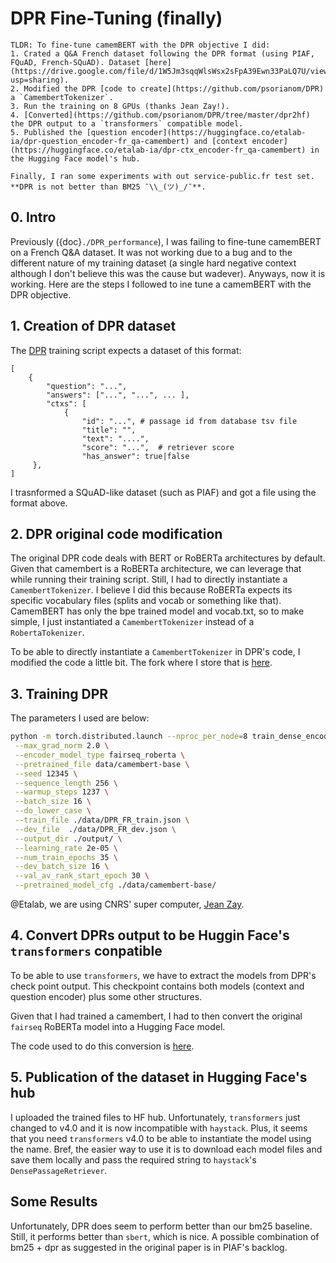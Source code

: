# DPR Fine-Tuning (finally)

```{hint}
TLDR: To fine-tune camemBERT with the DPR objective I did:
1. Crated a Q&A French dataset following the DPR format (using PIAF, FQuAD, French-SQuAD). Dataset [here](https://drive.google.com/file/d/1W5Jm3sqqWlsWsx2sFpA39Ewn33PaLQ7U/view?usp=sharing).
2. Modified the DPR [code to create](https://github.com/psorianom/DPR) a `CamembertTokenizer`.
3. Run the training on 8 GPUs (thanks Jean Zay!).
4. [Converted](https://github.com/psorianom/DPR/tree/master/dpr2hf) the DPR output to a `transformers` compatible model.
5. Published the [question encoder](https://huggingface.co/etalab-ia/dpr-question_encoder-fr_qa-camembert) and [context encoder](https://huggingface.co/etalab-ia/dpr-ctx_encoder-fr_qa-camembert) in the Hugging Face model's hub.

Finally, I ran some experiments with out service-public.fr test set. **DPR is not better than BM25 ¯\\_(ツ)_/¯**.

```

## 0. Intro

Previously ({doc}`./DPR_performance`), I was failing to fine-tune camemBERT on a French Q&A dataset. It was not working due to a bug and to the different nature of my training dataset (a single hard negative context although I don't believe this was the cause but wadever). Anyways, now it is working. Here are the steps I followed to ine tune a camemBERT with the DPR objective.

## 1. Creation of DPR dataset

The [DPR](https://github.com/facebookresearch/DPR) training script expects a dataset of this format: 

```
[
    {
        "question": "...",
        "answers": ["...", "...", ... ],
        "ctxs": [
            {
                "id": "...", # passage id from database tsv file
                "title": "",
                "text": "....",
                "score": "...",  # retriever score
                "has_answer": true|false
     },
]
```

I trasnformed a SQuAD-like dataset (such as PIAF) and got a file using the format above.

## 2. DPR original code modification

The original DPR code deals with BERT or RoBERTa architectures by default. Given that camembert is a RoBERTa architecture, we can leverage that while running their training script. Still, I had to directly instantiate a `CamembertTokenizer`. I believe I did this because RoBERTa expects its specific vocabulary files (splits and vocab or something like that). CamemBERT has only the bpe trained model and vocab.txt, so to make simple, I just instantiated a `CamembertTokenizer` instead of a `RobertaTokenizer`.

To be able to directly instantiate a `CamembertTokenizer` in DPR's code, I modified the code a little bit. The fork where I store that is [here](https://github.com/psorianom/DPR).


## 3. Training DPR

The parameters I used are below: 
```bash
python -m torch.distributed.launch --nproc_per_node=8 train_dense_encoder.py \
 --max_grad_norm 2.0 \
 --encoder_model_type fairseq_roberta \
 --pretrained_file data/camembert-base \
 --seed 12345 \
 --sequence_length 256 \
 --warmup_steps 1237 \
 --batch_size 16 \
 --do_lower_case \
 --train_file ./data/DPR_FR_train.json \
 --dev_file  ./data/DPR_FR_dev.json \
 --output_dir ./output/ \
 --learning_rate 2e-05 \
 --num_train_epochs 35 \
 --dev_batch_size 16 \
 --val_av_rank_start_epoch 30 \
 --pretrained_model_cfg ./data/camembert-base/
```

@Etalab, we are using CNRS' super computer, [Jean Zay](http://www.idris.fr/eng/jean-zay/jean-zay-presentation-eng.html).


## 4. Convert DPRs output to be Huggin Face's `transformers` conpatible

To be able to use `transformers`, we have to extract the models from DPR's check point output. This checkpoint contains both models (context and question encoder) plus some other structures.

Given that I had trained a camembert, I had to then convert the original `fairseq` RoBERTa model into a Hugging Face model.

The code used to do this conversion is [here](https://github.com/psorianom/DPR/tree/master/dpr2hf).

## 5. Publication of the dataset in Hugging Face's hub

I uploaded the trained files to HF hub. Unfortunately, `transformers` just changed to v4.0 and it is now incompatible with `haystack`. Plus, it seems that you need `transformers` v4.0 to be able to instantiate the model using the name. Bref, the easier way to use it is to download each model files and save them locally and pass the required string to `haystack`'s `DensePassageRetriever`. 

## Some Results

Unfortunately, DPR does seem to perform better than our bm25 baseline. Still, it performs better than `sbert`, which is nice. A possible combination of bm25 + dpr as suggested in the original paper is in PIAF's backlog.


